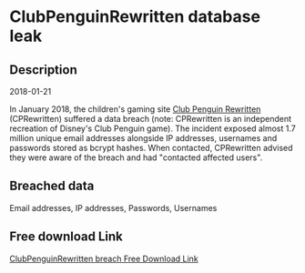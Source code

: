 # ClubPenguinRewritten database leak

## Description

2018-01-21

In January 2018, the children's gaming site <a href="https://community.cprewritten.net/" target="_blank" rel="noopener">Club Penguin Rewritten</a> (CPRewritten) suffered a data breach (note: CPRewritten is an independent recreation of Disney's Club Penguin game). The incident exposed almost 1.7 million unique email addresses alongside IP addresses, usernames and passwords stored as bcrypt hashes. When contacted, CPRewritten advised they were aware of the breach and had &quot;contacted affected users&quot;.

## Breached data

Email addresses, IP addresses, Passwords, Usernames

## Free download Link

[ClubPenguinRewritten breach Free Download Link](https://link-to.net/1229997/897.5481278336541/dynamic/?r=aHR0cHM6Ly93d3cubWVkaWFmaXJlLmNvbS92aWV3L29uUTFiMk5VQnF0bHBBaC9jcHJld3JpdHRlbi5uZXQvZmlsZQ==)